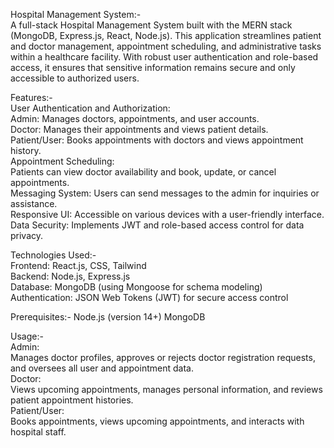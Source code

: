 Hospital Management System:-<br>
A full-stack Hospital Management System built with the MERN stack (MongoDB, Express.js, React, Node.js). This application streamlines patient and doctor management, appointment scheduling, and administrative tasks within a healthcare facility. With robust user authentication and role-based access, it ensures that sensitive information remains secure and only accessible to authorized users.<br>

Features:-<br>
User Authentication and Authorization:<br>
Admin: Manages doctors, appointments, and user accounts.<br>
Doctor: Manages their appointments and views patient details.<br>
Patient/User: Books appointments with doctors and views appointment history.<br>
Appointment Scheduling:<br>
Patients can view doctor availability and book, update, or cancel appointments.<br>
Messaging System: Users can send messages to the admin for inquiries or assistance.<br>
Responsive UI: Accessible on various devices with a user-friendly interface.<br>
Data Security: Implements JWT and role-based access control for data privacy.<br>

Technologies Used:-<br>
Frontend: React.js, CSS, Tailwind<br>
Backend: Node.js, Express.js<br>
Database: MongoDB (using Mongoose for schema modeling)<br>
Authentication: JSON Web Tokens (JWT) for secure access control<br>


Prerequisites:-
Node.js (version 14+)
MongoDB 

Usage:-<br>
Admin:<br>
Manages doctor profiles, approves or rejects doctor registration requests, and oversees all user and appointment data.<br>
Doctor:<br>
Views upcoming appointments, manages personal information, and reviews patient appointment histories.<br>
Patient/User:<br>
Books appointments, views upcoming appointments, and interacts with hospital staff.<br>
